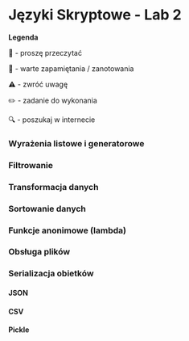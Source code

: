 # Języki Skryptowe - Lab 2

**Legenda**

📖 - proszę przeczytać

📝 - warte zapamiętania / zanotowania

⚠️ - zwróć uwagę

✏️ - zadanie do wykonania

🔍 - poszukaj w internecie

### Wyrażenia listowe i generatorowe

### Filtrowanie

### Transformacja danych

### Sortowanie danych

### Funkcje anonimowe (lambda)

### Obsługa plików  

### Serializacja obietków

#### JSON

#### CSV

#### Pickle
